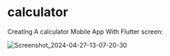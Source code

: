 # calculator
Creating A calculator Mobile App With Flutter
screen:

![Screenshot_2024-04-27-13-07-20-30](https://github.com/noufalkulathupuzha/calculator/assets/88814850/9993cd5a-bb23-4b31-aeb0-df11ce08d58e)
